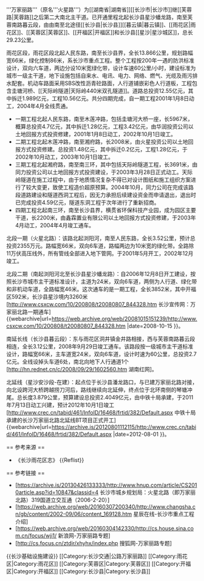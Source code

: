 '''万家丽路'''（原名'''火星路'''）为[[湖南省|湖南省]][[长沙市|长沙市]]继[[芙蓉路|芙蓉路]]之后第二大南北主干道。已开通里程北起长沙县星沙蟠龙路，南至芙蓉南路暮云段，由由南至北途径[[长沙县|长沙县]][[暮云镇|暮云镇]]、[[雨花区|雨花区]]、[[芙蓉区|芙蓉区]]、[[开福区|开福区]]和长沙县[[星沙|星沙城区]]，总长29.23公里。

雨花区段，雨花区段北起人民东路，南至长沙县界，全长13.866公里，规划路幅宽66米，绿化控制86米，系长沙市重点工程。整个工程按200年一遇的防洪标准设计，双向六车道，两边分设10米宽绿化带，设计车速60公里/小时，建设标准为城市一级主干道，地下设施包括自来水、电讯、电力、网络、燃气、光缆及雨污排水配套。机动车路面采用SBS改性沥青砼路面，人行道铺嵌彩色人行道板，工程包含圭塘河桥、[[天际岭隧道|天际岭440米双孔隧道]]。道路总投资12.55亿元，其中拆迁1.989亿元，工程10.56亿元。共分四期完成，自一期工程2001年1月8日动工，2004年4月全线贯通。
* 一期工程北起人民东路，南至木莲冲路，包括圭塘河大桥一座，长5967米，概算总投资4.7亿元，其中拆迁1.28亿元，工程3.42亿元，由华润投资公司以土地回报方式投资修建，2001年1月8日动工，2002年10月1日竣工。
* 二期工程北起木莲冲路，南至湘府路，长2008米，由火星投资公司以土地回报方式投资修建。总投资1.48亿元，其中拆迁0.2亿元，工程1.28亿元，于2002年10月动工，2003年10月1日竣工。
* 三期工程北起湘府路，南至南三环，其中包括天际岭隧道工程，长3691米，由同力投资公司以土地回报方式投资建设，于2003年3月28日正式动工。天际岭隧道在施工过程中，由于地质情况复杂不得已对设计图纸和施工组织方案进行了较大变更，致使工程造价超原预算。2004年10月，同力公司在完成该路段道路建设和隧道西洞工程后，因无力承担后续建设资金而申请退出，退出时已完成投资4.59亿元，隧道东洞工程于次年进行了重新招商。
* 四期工程北起南三环，南至长沙县界，横贯省环保科技产业园，成为园区主要干道，长2200米，由鑫霖置业有限公司以土地回报方式投资修建，于2003年4月动工，2004年4月竣工通车。

北段一期（火星北路）：该路北起浏阳河，南至人民东路，全长3.52公里，预计总投资2355万元。路幅宽66米，双向6车道，路幅两边为10米宽的绿化带。全路除11万伏高压线外，所有管线全部进入地下管网。于2001年5月开工，2002年12月竣工。

北段二期（南起浏阳河北至长沙县星沙蟠龙路）：自2006年12月8日开工建设，按照长沙市城市主干道标准设计，主道为24米，双向6车道，两侧为人行道、绿化带和非机动车道，全路幅宽46米。这次通车的是一期工程，全长3852米，其中开福区592米，长沙县星沙境内3260米<ref>[http://www.csxcw.com/10/200808/t20080807_844328.htm 长沙宣传网：万家丽北路一期通车] {{webarchive|url=https://web.archive.org/web/20081015151239/http://www.csxcw.com/10/200808/t20080807_844328.htm |date=2008-10-15 }}</ref>。

南延长线（长沙县暮云段）：东与雨花区洞井镇金井路相接，西与芙蓉南路暮云段相连，全长3.12公里，2008年9月29日竣工通车。该路段按一级城市主干道标准设计，路幅宽66米，主车道宽24米，双向6车道，设计时速为60公里，总投资2.7亿元。全线设掉头车道6处，南北向地下人行通道1个<ref>[http://hn.rednet.cn/c/2008/09/29/1602560.htm 湖南红网]</ref>。

北延线（星沙安沙段-在建）：起点位于长沙县潘龙路口，与已建万家丽北路对接，向北设跨河大桥跨越捞刀河后，路线继续向北延伸，终点位于北环南侧的琴塘冲尾。总长度3.879公里，预算建设总投资2.4049亿元，由中铁十局承建，于2011年7月13日动工兴建，预计2012年10月1日竣工<ref>[http://www.crec.cn/tabid/461/InfoID/16468/frtid/382/Default.aspx 中铁十局承建的长沙万家丽北路北延线BT项目正式开工] {{webarchive|url=https://archive.is/20120801112115/http://www.crec.cn/tabid/461/InfoID/16468/frtid/382/Default.aspx |date=2012-08-01 }}</ref>。

== 参考来源 ==
* 《长沙雨花区志》
{{Reflist}}

== 参考链接 ==
* [https://archive.is/20130426133333/http://www.hnup.com/article/CS2010article.asp?id=10847&classid=4 长沙市城乡规划局：火星北路（即万家丽北路）319国道立交互通（2006-2-20）]
* [https://web.archive.org/web/20160307200340/http://www.changsha.cn/gb/content/2002-09/06/content_169128.htm 星辰在线-长沙市重点工程介绍]
* [https://web.archive.org/web/20160304142330/http://cs.house.sina.com.cn/focus/wji1/ 新浪网-万家丽路专题]
* [http://cs.focus.cn/ztdir/xhyhx/index.php 搜狐网-万家丽路专题]

{{长沙基础设施建设}}
[[Category:长沙交通|公路万家丽路]]
[[Category:雨花区|Category:雨花区]]
[[Category:芙蓉区|Category:芙蓉区]]
[[Category:开福区|Category:开福区]]
[[Category:长沙县|Category:长沙县]]